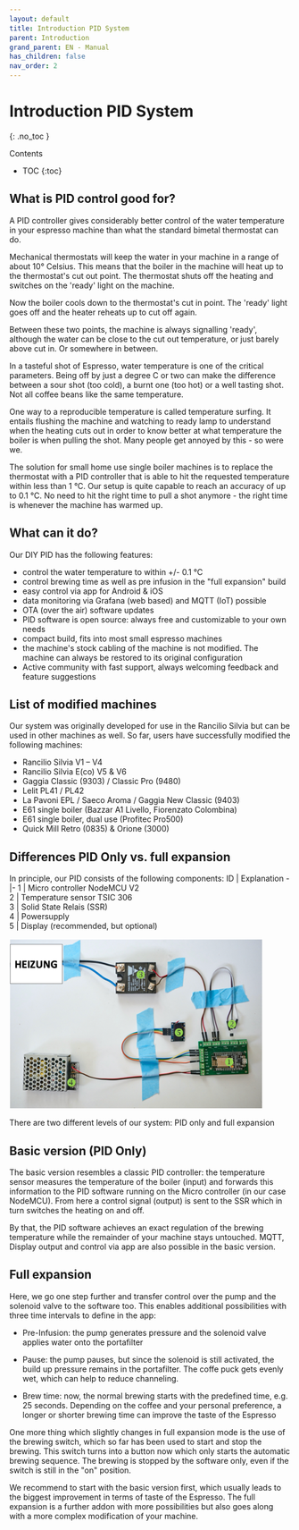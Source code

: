 ```yaml
---
layout: default
title: Introduction PID System
parent: Introduction
grand_parent: EN - Manual
has_children: false
nav_order: 2
---
```


# Introduction PID System
{: .no_toc }

Contents

* TOC
{:toc}

## What is PID control good for?

A PID controller gives considerably better control of the water temperature in your espresso machine than what the standard bimetal thermostat can do.

Mechanical thermostats will keep the water in your machine in a range of about 10° Celsius. This means that the boiler in the machine will heat up to the thermostat's cut out point. The thermostat shuts off the heating and switches on the 'ready' light on the machine.

Now the boiler cools down to the thermostat's cut in point. The 'ready' light goes off and the heater reheats up to cut off again. 

Between these two points, the machine is always signalling 'ready', although the water can be close to the cut out temperature, or just barely above cut in. Or somewhere in between.

In a tasteful shot of Espresso, water temperature is one of the critical parameters. Being off by just a degree C or two can make the difference between a sour shot (too cold), a burnt one (too hot) or a well tasting shot. Not all coffee beans like the same temperature.

One way to a reproducible temperature is called temperature surfing. It entails flushing the machine and watching to ready lamp to understand when the heating cuts out in order to know better at what temperature the boiler is when pulling the shot. Many people get annoyed by this - so were we.

The solution for small home use single boiler machines is to replace the thermostat with a PID controller that is able to hit the requested temperature within less than 1 °C. Our setup is quite capable to reach an accuracy of up to 0.1 °C. No need to hit the right time to pull a shot anymore - the right time is whenever the machine has warmed up.


## What can it do?

Our DIY PID has the following features:

* control the water temperature to within +/- 0.1 °C
* control brewing time as well as pre infusion in the "full expansion" build
* easy control via app for Android & iOS
* data monitoring via Grafana (web based) and MQTT (IoT) possible
* OTA (over the air) software updates
* PID software is open source: always free and customizable to your own needs
* compact build, fits into most small espresso machines
* the machine's stock cabling of the machine is not modified. The machine can always be restored to its original configuration
* Active community with fast support, always welcoming feedback and feature suggestions
 

## List of modified machines

Our system was originally developed for use in the Rancilio Silvia but can be used in other machines as well. So far, users have successfully modified the following machines:


 * Rancilio Silvia V1 – V4
 * Rancilio Silvia E(co) V5 & V6
 * Gaggia Classic (9303) / Classic Pro (9480)
 * Lelit PL41 / PL42
 * La Pavoni EPL / Saeco Aroma / Gaggia New Classic (9403)
 * E61 single boiler (Bazzar A1 Livello, Fiorenzato Colombina)
 * E61 single boiler, dual use (Profitec Pro500)
 * Quick Mill Retro (0835) & Orione (3000)

## Differences PID Only vs. full expansion

In principle, our PID consists of the following components:
ID | Explanation
-|-
1 | Micro controller NodeMCU V2                 
2 | Temperature sensor TSIC 306                 
3 | Solid State Relais (SSR)                       
4 | Powersupply               
5 | Display (recommended, but optional)      

![Trockenaufbau](../../img/trockenaufbau.png)


There are two different levels of our system: PID only and full expansion


## Basic version (PID Only)

The basic version resembles a classic PID controller: the temperature sensor measures the temperature of the boiler (input) and forwards this information to the PID software running on the Micro controller (in our case NodeMCU). From here a control signal (output) is sent to the SSR which in turn switches the heating on and off. 

By that, the PID software achieves an exact regulation of the brewing temperature while the remainder of your machine stays untouched. MQTT, Display output and control via app are also possible in the basic version. 


## Full expansion

Here, we go one step further and transfer control over the pump and the solenoid valve to the software too. This enables additional possibilities with three time intervals to define in the app:


* Pre-Infusion: the pump generates pressure and the solenoid valve applies water onto the portafilter

* Pause: the pump pauses, but since the solenoid is still activated, the build up pressure remains in the portafilter. The coffe puck gets evenly wet, which can help to reduce channeling.

* Brew time: now, the normal brewing starts with the predefined time, e.g. 25 seconds. Depending on the coffee and your personal preference, a longer or shorter brewing time can improve the taste of the Espresso


One more thing which slightly changes in full expansion mode is the use of the brewing switch, which so far has been used to start and stop the brewing. This switch turns into a button now which only starts the automatic brewing sequence. The brewing is stopped by the software only, even if the switch is still in the "on" position.

We recommend to start with the basic version first, which usually leads to the biggest improvement in terms of taste of the Espresso. The full expansion is a further addon with more possibilities but also goes along with a more complex modification of your machine.


